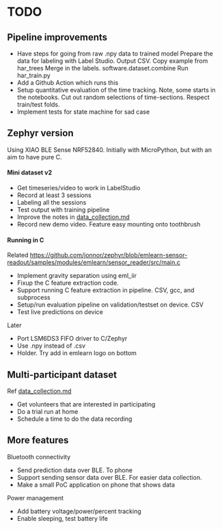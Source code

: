 
# TODO

## Pipeline improvements

- Have steps for going from raw .npy data to trained model
Prepare the data for labeling with Label Studio. Output CSV. Copy example from har_trees
Merge in the labels. software.dataset.combine
Run har_train.py
- Add a Github Action which runs this
- Setup quantitative evaluation of the time tracking.
Note, some starts in the notebooks.
Cut out random selections of time-sections.
Respect train/test folds.
- Implement tests for state machine for sad case


## Zephyr version

Using XIAO BLE Sense NRF52840.
Initially with MicroPython, but with an aim to have pure C.

#### Mini dataset v2

- Get timeseries/video to work in LabelStudio
- Record at least 3 sessions
- Labeling all the sessions
- Test output with training pipeline
- Improve the notes in [data_collection.md](./data_collection.md)
- Record new demo video. Feature easy mounting onto toothbrush

#### Running in C

Related
https://github.com/jonnor/zephyr/blob/emlearn-sensor-readout/samples/modules/emlearn/sensor_reader/src/main.c

- Implement gravity separation using eml_iir
- Fixup the C feature extraction code.
- Support running C feature extraction in pipeline. CSV, gcc, and subprocess
- Setup/run evaluation pipeline on validation/testset on device. CSV
- Test live predictions on device

Later

- Port LSM6DS3 FIFO driver to C/Zephyr
- Use .npy instead of .csv
- Holder. Try add in emlearn logo on bottom

## Multi-participant dataset

Ref [data_collection.md](./data_collection.md)

- Get volunteers that are interested in participating
- Do a trial run at home
- Schedule a time to do the data recording


## More features

Bluetooth connectivity

- Send prediction data over BLE. To phone
- Support sending sensor data over BLE.
For easier data collection.
- Make a small PoC application on phone that shows data

Power management

- Add battery voltage/power/percent tracking
- Enable sleeping, test battery life

